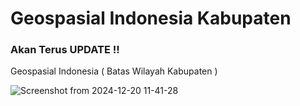 # Geospasial Indonesia Kabupaten
### Akan Terus UPDATE !!
Geospasial Indonesia ( Batas Wilayah Kabupaten )

![Screenshot from 2024-12-20 11-41-28](https://github.com/user-attachments/assets/0c065585-a699-4761-a75e-bd475c8f97e4)
